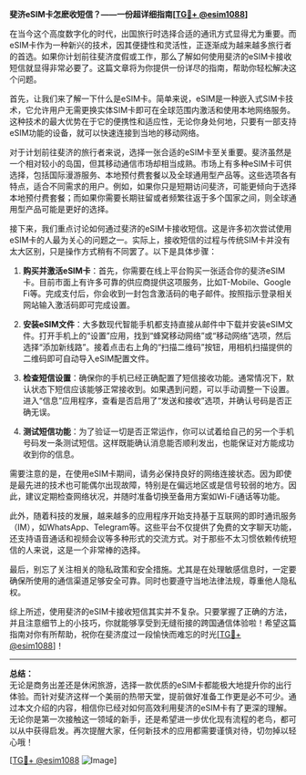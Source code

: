 **斐济eSIM卡怎麽收短信？——一份超详细指南[[TG💪+ @esim1088](https://t.me/s/esim1088)]**

在当今这个高度数字化的时代，出国旅行时选择合适的通讯方式显得尤为重要。而eSIM卡作为一种新兴的技术，因其便捷性和灵活性，正逐渐成为越来越多旅行者的首选。如果你计划前往斐济度假或工作，那么了解如何使用斐济的eSIM卡接收短信就显得非常必要了。这篇文章将为你提供一份详尽的指南，帮助你轻松解决这个问题。

首先，让我们来了解一下什么是eSIM卡。简单来说，eSIM是一种嵌入式SIM卡技术，它允许用户无需更换实体SIM卡即可在全球范围内激活和使用本地网络服务。这种技术的最大优势在于它的便携性和适应性，无论你身处何地，只要有一部支持eSIM功能的设备，就可以快速连接到当地的移动网络。

对于计划前往斐济的旅行者来说，选择一张合适的eSIM卡至关重要。斐济虽然是一个相对较小的岛国，但其移动通信市场却相当成熟。市场上有多种eSIM卡可供选择，包括国际漫游服务、本地预付费套餐以及全球通用型产品等。这些选项各有特点，适合不同需求的用户。例如，如果你只是短期访问斐济，可能更倾向于选择本地预付费套餐；而如果你需要长期驻留或者频繁往返于多个国家之间，则全球通用型产品可能是更好的选择。

接下来，我们重点讨论如何通过斐济的eSIM卡接收短信。这是许多初次尝试使用eSIM卡的人最为关心的问题之一。实际上，接收短信的过程与传统SIM卡并没有太大区别，只是操作方式稍有不同罢了。以下是具体步骤：

1. **购买并激活eSIM卡**：首先，你需要在线上平台购买一张适合你的斐济eSIM卡。目前市面上有许多可靠的供应商提供这项服务，比如T-Mobile、Google Fi等。完成支付后，你会收到一封包含激活码的电子邮件。按照指示登录相关网站输入激活码即可完成设置。

2. **安装eSIM文件**：大多数现代智能手机都支持直接从邮件中下载并安装eSIM文件。打开手机上的“设置”应用，找到“蜂窝移动网络”或“移动网络”选项，然后选择“添加新线路”。接着点击右上角的“扫描二维码”按钮，用相机扫描提供的二维码即可自动导入eSIM配置文件。

3. **检查短信设置**：确保你的手机已经正确配置了短信接收功能。通常情况下，默认状态下短信应该能够正常接收到。如果遇到问题，可以手动调整一下设置。进入“信息”应用程序，查看是否启用了“发送和接收”选项，并确认号码是否正确无误。

4. **测试短信功能**：为了验证一切是否正常运作，你可以试着给自己的另一个手机号码发一条测试短信。这样既能确认消息能否顺利发出，也能保证对方能成功收到你的信息。

需要注意的是，在使用eSIM卡期间，请务必保持良好的网络连接状态。因为即使是最先进的技术也可能偶尔出现故障，特别是在偏远地区或是信号较弱的地方。因此，建议定期检查网络状况，并随时准备切换至备用方案如Wi-Fi通话等功能。

此外，随着科技的发展，越来越多的应用程序开始支持基于互联网的即时通讯服务（IM），如WhatsApp、Telegram等。这些平台不仅提供了免费的文字聊天功能，还支持语音通话和视频会议等多种形式的交流方式。对于那些不太习惯依赖传统短信的人来说，这是一个非常棒的选择。

最后，别忘了关注相关的隐私政策和安全措施。尤其是在处理敏感信息时，一定要确保所使用的通信渠道足够安全可靠。同时也要遵守当地法律法规，尊重他人隐私权。

综上所述，使用斐济的eSIM卡接收短信其实并不复杂。只要掌握了正确的方法，并且注意细节上的小技巧，你就能够享受到无缝衔接的跨国通信体验啦！希望这篇指南对你有所帮助，祝你在斐济度过一段愉快而难忘的时光[[TG💪+ @esim1088](https://t.me/s/esim1088)]！

---

**总结：**  
无论是商务出差还是休闲旅游，选择一款优质的eSIM卡都能极大地提升你的出行体验。而针对斐济这样一个美丽的热带天堂，提前做好准备工作更是必不可少。通过本文介绍的内容，相信你已经对如何高效利用斐济的eSIM卡有了更深的理解。无论你是第一次接触这一领域的新手，还是希望进一步优化现有流程的老鸟，都可以从中获得启发。再次提醒大家，任何新技术的应用都需要谨慎对待，切勿掉以轻心哦！

[[TG💪+ @esim1088](https://t.me/s/esim1088) ![Image](https://i.postimg.cc/4NQfJmqS/Snipaste-2025-05-13-00-14-12.png)]